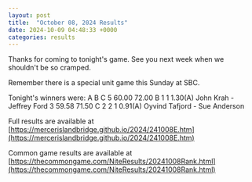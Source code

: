 ```yaml
---
layout: post
title:  "October 08, 2024 Results"
date: 2024-10-09 04:48:33 +0000
categories: results
---
```

Thanks for coming to tonight's game. See you next week when we shouldn't be so cramped.

Remember there is a special unit game this Sunday at SBC.

Tonight's winners were:
A     B     C
5   60.00   72.00  B   1     1          1.30(A)  John Krah - Jeffrey Ford
3   59.58   71.50  C   2     2     1    0.91(A)  Oyvind Tafjord - Sue Anderson


Full results are available at [https://mercerislandbridge.github.io/2024/241008E.htm](https://mercerislandbridge.github.io/2024/241008E.htm)

Common game results are available at [https://thecommongame.com/NiteResults/20241008Rank.html](https://thecommongame.com/NiteResults/20241008Rank.html)
